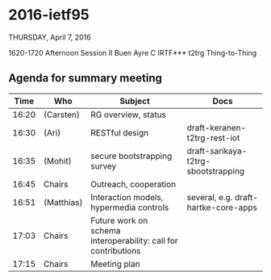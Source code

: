 # 2016-ietf95


THURSDAY, April 7, 2016

1620-1720  Afternoon Session II
Buen Ayre C	IRTF***	t2trg	Thing-to-Thing

## Agenda for summary meeting

|  Time | Who        | Subject                                                        | Docs                                 |
|-------|------------|----------------------------------------------------------------|--------------------------------------|
| 16:20 | (Carsten)  | RG overview, status                                            |                                      |
| 16:30 | (Ari)      | RESTful design                                                 | draft-keranen-t2trg-rest-iot         |
| 16:35 | (Mohit)    | secure bootstrapping survey                                    | draft-sarikaya-t2trg-sbootstrapping  |
| 16:45 | Chairs     | Outreach, cooperation                                          |                                      |
| 16:51 | (Matthias) | Interaction models, hypermedia controls                        | several, e.g. draft-hartke-core-apps |
| 17:03 | Chairs     | Future work on schema interoperability: call for contributions |                                      |
| 17:15 | Chairs     | Meeting plan                                                   |                                      |

